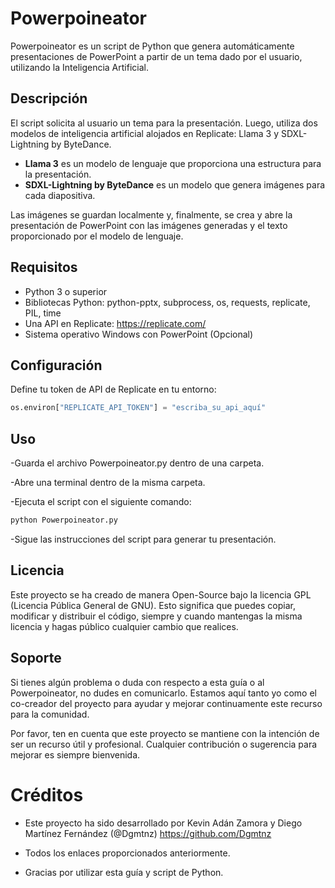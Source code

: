 # Powerpoineator

Powerpoineator es un script de Python que genera automáticamente presentaciones de PowerPoint a partir de un tema dado por el usuario, utilizando la Inteligencia Artificial.

## Descripción

El script solicita al usuario un tema para la presentación. Luego, utiliza dos modelos de inteligencia artificial alojados en Replicate: Llama 3 y SDXL-Lightning by ByteDance.

- **Llama 3** es un modelo de lenguaje que proporciona una estructura para la presentación.
- **SDXL-Lightning by ByteDance** es un modelo que genera imágenes para cada diapositiva.

Las imágenes se guardan localmente y, finalmente, se crea y abre la presentación de PowerPoint con las imágenes generadas y el texto proporcionado por el modelo de lenguaje.

## Requisitos

- Python 3 o superior
- Bibliotecas Python: python-pptx, subprocess, os, requests, replicate, PIL, time
- Una API en Replicate: https://replicate.com/
- Sistema operativo Windows con PowerPoint (Opcional)

## Configuración

Define tu token de API de Replicate en tu entorno:

```python
os.environ["REPLICATE_API_TOKEN"] = "escriba_su_api_aquí"
```
## Uso
-Guarda el archivo Powerpoineator.py dentro de una carpeta.

-Abre una terminal dentro de la misma carpeta.

-Ejecuta el script con el siguiente comando:

```python
python Powerpoineator.py
```

-Sigue las instrucciones del script para generar tu presentación.

## Licencia

Este proyecto se ha creado de manera Open-Source bajo la licencia GPL (Licencia Pública General de GNU). Esto significa que puedes copiar, modificar y distribuir el código, siempre y cuando mantengas la misma licencia y hagas público cualquier cambio que realices.

## Soporte

Si tienes algún problema o duda con respecto a esta guía o al Powerpoineator, no dudes en comunicarlo. Estamos aquí tanto yo como el co-creador del proyecto para ayudar y mejorar continuamente este recurso para la comunidad.

Por favor, ten en cuenta que este proyecto se mantiene con la intención de ser un recurso útil y profesional. Cualquier contribución o sugerencia para mejorar es siempre bienvenida.

# Créditos

- Este proyecto ha sido desarrollado por Kevin Adán Zamora y Diego Martínez Fernández (@Dgmtnz) https://github.com/Dgmtnz

- Todos los enlaces proporcionados anteriormente.

- Gracias por utilizar esta guía y script de Python.
